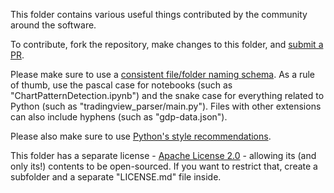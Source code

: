 This folder contains various useful things contributed by the community around the software.

To contribute, fork the repository, make changes to this folder, and [submit a PR](https://github.com/polakowo/vectorbt.pro/pulls).

Please make sure to use a [consistent file/folder naming schema](https://portal.slac.stanford.edu/sites/inc_public/Pages/folder-file-names.aspx).
As a rule of thumb, use the pascal case for notebooks (such as "ChartPatternDetection.ipynb") and the snake case for everything related 
to Python (such as "tradingview_parser/main.py"). Files with other extensions can also include hyphens (such as "gdp-data.json").

Please also make sure to use [Python's style recommendations](https://github.com/naming-convention/naming-convention-guides/tree/master/python).

This folder has a separate license - [Apache License 2.0](https://www.apache.org/licenses/LICENSE-2.0) - allowing its (and only its!) contents to be open-sourced.
If you want to restrict that, create a subfolder and a separate "LICENSE.md" file inside.
